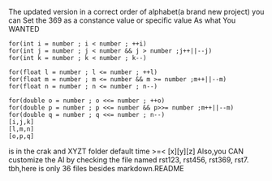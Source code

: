 The updated version in a correct order of alphabet(a brand new project)
you can Set the 
369 as a constance value or specific value As what You WANTED
    
    for(int i = number ; i < number ; ++i)
    for(int j = number ; j < number && j > number ;j++||--j)
    for(int k = number ; k < number ; k--)

    for(float l = number ; l <= number ; ++l)
    for(float m = number ; m <= number && m >= number ;m++||--m)
    for(float n = number ; n <= number ; n--)

    for(double o = number ; o <<= number ; ++o)
    for(double p = number ; p <<= number && p>>= number ;m++||--m)
    for(double q = number ; q <<= number ; n--)
    [i,j,k]
    [l,m,n]
    [o,p,q]
 is in the crak and XYZT folder
default time >=< [x][y][z]
Also,you CAN customize the AI by checking the file named rst123, rst456, rst369, rst7.
tbh,here is only 36 files besides markdown.README 
      
